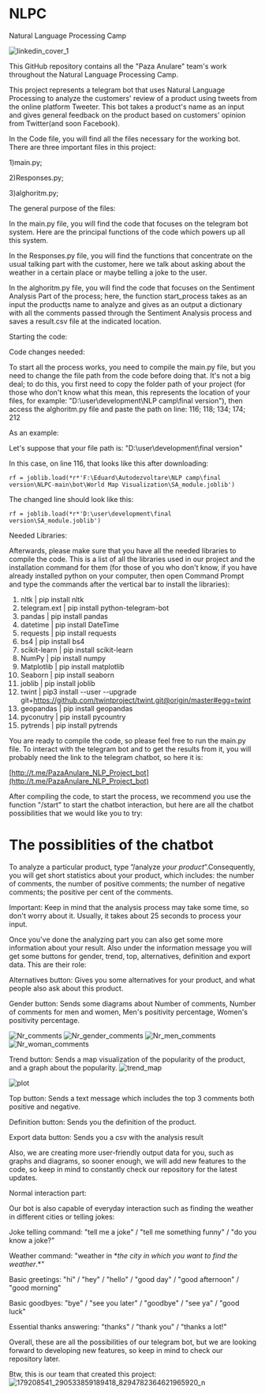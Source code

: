 

# NLPC
Natural Language Processing Camp

![linkedin_cover_1](https://user-images.githubusercontent.com/66115008/119191867-e1686a80-ba87-11eb-8915-3e22180edbc0.png)

This GitHub repository contains all the "Paza Anulare" team's work throughout the Natural Language Processing Camp.

This project represents a telegram bot that uses Natural Language Processing to analyze the customers' review of a product using tweets from the online platform Tweeter. This bot takes a product's name as an input and gives general feedback on the product based on customers' opinion from Twitter(and soon Facebook).

In the Code file, you will find all the files necessary for the working bot. There are three important files in this project:

1)main.py;

2)Responses.py;

3)alghoritm.py;

The general purpose of the files:

In the main.py file, you will find the code that focuses on the telegram bot system. Here are the principal functions of the code which powers up all this system.

In the Responses.py file, you will find the functions that concentrate on the usual talking part with the customer, here we talk about asking about the weather in a certain place or maybe telling a joke to the user.

In the alghoritm.py file, you will find the code that focuses on the Sentiment Analysis Part of the process; here, the function start_process takes as an input the productțs name to analyze and gives as an output a dictionary with all the comments passed through the Sentiment Analysis process and saves a result.csv file at the indicated location.

Starting the code:

Code changes needed:

To start all the process works, you need to compile the main.py file, but you need to change the file path from the code before doing that. It's not a big deal; to do this, you first need to copy the folder path of your project (for those who don't know what this mean, this represents the location of your files, for example: "D:\user\development\NLP camp\final version"), then access the alghoritm.py file and paste the path on line: 116; 118; 134; 174; 212

As an example:

Let's suppose that your file path is: "D:\user\development\final version"

In this case, on line 116, that looks like this after downloading:

`rf = joblib.load(*r*'F:\Eduard\Autodezvoltare\NLP camp\final version\NLPC-main\bot\World Map Visualization\SA_module.joblib')`

The changed line should look like this:

`rf = joblib.load(*r*'D:\user\development\final version\SA_module.joblib')`

Needed Libraries:

Afterwards, please make sure that you have all the needed libraries to compile the code. This is a list of all the libraries used in our project and the installation command for them (for those of you who don't know, if you have already installed python on your computer, then open Command Prompt and type the commands after the vertical bar to install the libraries):

1. nltk | pip install nltk
2. telegram.ext | pip install python-telegram-bot
3. pandas | pip install pandas
4. datetime | pip install DateTime
5. requests | pip install requests
6. bs4 | pip install bs4
7. scikit-learn | pip install scikit-learn
8. NumPy | pip install numpy
9. Matplotlib | pip install matplotlib
10. Seaborn | pip install seaborn
11. joblib | pip install joblib
12. twint | pip3 install --user --upgrade git+https://github.com/twintproject/twint.git@origin/master#egg=twint
13. geopandas | pip install geopandas
14. pyconutry | pip install pycountry
15. pytrends | pip install pytrends

You are ready to compile the code, so please feel free to run the main.py file. To interact with the telegram bot and to get the results from it, you will probably need the link to the telegram chatbot, so here it is:

[http://t.me/PazaAnulare_NLP_Project_bot](http://t.me/PazaAnulare_NLP_Project_bot)

After compiling the code, to start the process, we recommend you use the function "/start" to start the chatbot interaction, but here are all the chatbot possibilities that we would like you to try:

# The possiblities of the chatbot

To analyze a particular product, type ”/analyze *your product*”.Consequently, you will get short statistics about your product, which includes: the number of comments, the number of positive comments; the number of negative comments; the positive per cent of the comments.

Important: Keep in mind that the analysis process may take some time, so don't worry about it. Usually, it takes about 25 seconds to process your input.

Once you've done the analyzing part you can also get some more information about your result. Also under the information message you will get some buttons for gender, trend, top, alternatives, definition and export data. This are their role:

Alternatives button: Gives you some alternatives for your product, and what people also ask about this product.

Gender button: Sends some diagrams about Number of comments, Number of comments for men and women, Men's positivity percentage, Women's positivity percentage.

![Nr_comments](https://user-images.githubusercontent.com/66115008/119814638-4cd09300-bef3-11eb-8d52-0750f5646f96.png)
![Nr_gender_comments](https://user-images.githubusercontent.com/66115008/119814752-6e317f00-bef3-11eb-8bca-eefe81599bc9.png)
![Nr_men_comments](https://user-images.githubusercontent.com/66115008/119814720-6540ad80-bef3-11eb-9308-6210bc9cc02c.png)
![Nr_woman_comments](https://user-images.githubusercontent.com/66115008/119814736-68d43480-bef3-11eb-9550-b22ad46f872c.png)

Trend button: Sends a map visualization of the popularity of the product, and a graph about the popularity.
![trend_map](https://user-images.githubusercontent.com/66115008/119192052-29878d00-ba88-11eb-9025-2c471a36ec93.png)

![plot](https://user-images.githubusercontent.com/66115008/119192067-2f7d6e00-ba88-11eb-9edf-435f46262993.png)

Top button: Sends a text message which includes the top 3 comments both positive and negative.

Definition button: Sends you the definition of the product.

Export data button: Sends you a csv with the analysis result

Also, we are creating more user-friendly output data for you, such as graphs and diagrams, so sooner enough, we will add new features to the code, so keep in mind to constantly check our repository for the latest updates.

Normal interaction part:

Our bot is also capable of everyday interaction such as finding the weather in different cities or telling jokes:

Joke telling command: "tell me a joke" / "tell me something funny" / "do you know a joke?"

Weather command: "weather in **the city in which you want to find the weather*.*"

Basic greetings: "hi" / "hey" / "hello" / "good day" / "good afternoon" / "good morning"

Basic goodbyes: "bye" / "see you later" / "goodbye" / "see ya" / "good luck"

Essential thanks answering: "thanks" / "thank you" / "thanks a lot!"

Overall, these are all the possibilities of our telegram bot, but we are looking forward to developing new features, so keep in mind to check our repository later.

Btw, this is our team that created this project:
![179208541_290533859189418_8294782364621965920_n](https://user-images.githubusercontent.com/66115008/119192167-5a67c200-ba88-11eb-84bd-2e28e7d32254.jpg)

